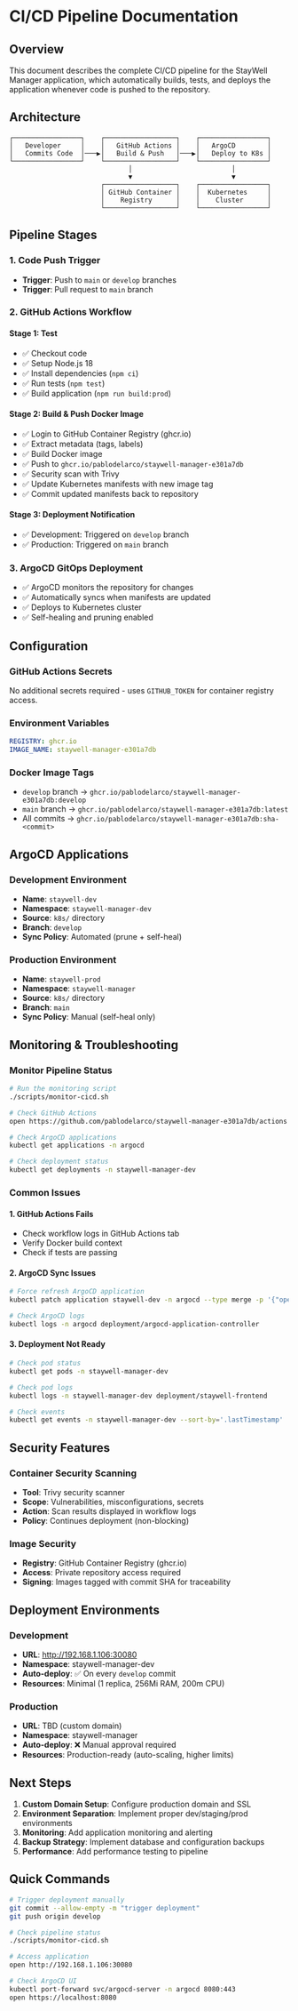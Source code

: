 # CI/CD Pipeline Documentation

## Overview

This document describes the complete CI/CD pipeline for the StayWell Manager application, which automatically builds, tests, and deploys the application whenever code is pushed to the repository.

## Architecture

```
┌─────────────────┐    ┌──────────────────┐    ┌─────────────────┐
│   Developer     │    │   GitHub Actions │    │   ArgoCD        │
│   Commits Code  │───▶│   Build & Push   │───▶│   Deploy to K8s │
└─────────────────┘    └──────────────────┘    └─────────────────┘
                              │                         │
                              ▼                         ▼
                       ┌──────────────────┐    ┌─────────────────┐
                       │ GitHub Container │    │  Kubernetes     │
                       │    Registry      │    │    Cluster      │
                       └──────────────────┘    └─────────────────┘
```

## Pipeline Stages

### 1. Code Push Trigger
- **Trigger**: Push to `main` or `develop` branches
- **Trigger**: Pull request to `main` branch

### 2. GitHub Actions Workflow

#### Stage 1: Test
- ✅ Checkout code
- ✅ Setup Node.js 18
- ✅ Install dependencies (`npm ci`)
- ✅ Run tests (`npm test`)
- ✅ Build application (`npm run build:prod`)

#### Stage 2: Build & Push Docker Image
- ✅ Login to GitHub Container Registry (ghcr.io)
- ✅ Extract metadata (tags, labels)
- ✅ Build Docker image
- ✅ Push to `ghcr.io/pablodelarco/staywell-manager-e301a7db`
- ✅ Security scan with Trivy
- ✅ Update Kubernetes manifests with new image tag
- ✅ Commit updated manifests back to repository

#### Stage 3: Deployment Notification
- ✅ Development: Triggered on `develop` branch
- ✅ Production: Triggered on `main` branch

### 3. ArgoCD GitOps Deployment
- ✅ ArgoCD monitors the repository for changes
- ✅ Automatically syncs when manifests are updated
- ✅ Deploys to Kubernetes cluster
- ✅ Self-healing and pruning enabled

## Configuration

### GitHub Actions Secrets
No additional secrets required - uses `GITHUB_TOKEN` for container registry access.

### Environment Variables
```yaml
REGISTRY: ghcr.io
IMAGE_NAME: staywell-manager-e301a7db
```

### Docker Image Tags
- `develop` branch → `ghcr.io/pablodelarco/staywell-manager-e301a7db:develop`
- `main` branch → `ghcr.io/pablodelarco/staywell-manager-e301a7db:latest`
- All commits → `ghcr.io/pablodelarco/staywell-manager-e301a7db:sha-<commit>`

## ArgoCD Applications

### Development Environment
- **Name**: `staywell-dev`
- **Namespace**: `staywell-manager-dev`
- **Source**: `k8s/` directory
- **Branch**: `develop`
- **Sync Policy**: Automated (prune + self-heal)

### Production Environment
- **Name**: `staywell-prod`
- **Namespace**: `staywell-manager`
- **Source**: `k8s/` directory
- **Branch**: `main`
- **Sync Policy**: Manual (self-heal only)

## Monitoring & Troubleshooting

### Monitor Pipeline Status
```bash
# Run the monitoring script
./scripts/monitor-cicd.sh

# Check GitHub Actions
open https://github.com/pablodelarco/staywell-manager-e301a7db/actions

# Check ArgoCD applications
kubectl get applications -n argocd

# Check deployment status
kubectl get deployments -n staywell-manager-dev
```

### Common Issues

#### 1. GitHub Actions Fails
- Check workflow logs in GitHub Actions tab
- Verify Docker build context
- Check if tests are passing

#### 2. ArgoCD Sync Issues
```bash
# Force refresh ArgoCD application
kubectl patch application staywell-dev -n argocd --type merge -p '{"operation":{"initiatedBy":{"username":"admin"},"sync":{"revision":"HEAD"}}}'

# Check ArgoCD logs
kubectl logs -n argocd deployment/argocd-application-controller
```

#### 3. Deployment Not Ready
```bash
# Check pod status
kubectl get pods -n staywell-manager-dev

# Check pod logs
kubectl logs -n staywell-manager-dev deployment/staywell-frontend

# Check events
kubectl get events -n staywell-manager-dev --sort-by='.lastTimestamp'
```

## Security Features

### Container Security Scanning
- **Tool**: Trivy security scanner
- **Scope**: Vulnerabilities, misconfigurations, secrets
- **Action**: Scan results displayed in workflow logs
- **Policy**: Continues deployment (non-blocking)

### Image Security
- **Registry**: GitHub Container Registry (ghcr.io)
- **Access**: Private repository access required
- **Signing**: Images tagged with commit SHA for traceability

## Deployment Environments

### Development
- **URL**: http://192.168.1.106:30080
- **Namespace**: staywell-manager-dev
- **Auto-deploy**: ✅ On every `develop` commit
- **Resources**: Minimal (1 replica, 256Mi RAM, 200m CPU)

### Production
- **URL**: TBD (custom domain)
- **Namespace**: staywell-manager
- **Auto-deploy**: ❌ Manual approval required
- **Resources**: Production-ready (auto-scaling, higher limits)

## Next Steps

1. **Custom Domain Setup**: Configure production domain and SSL
2. **Environment Separation**: Implement proper dev/staging/prod environments
3. **Monitoring**: Add application monitoring and alerting
4. **Backup Strategy**: Implement database and configuration backups
5. **Performance**: Add performance testing to pipeline

## Quick Commands

```bash
# Trigger deployment manually
git commit --allow-empty -m "trigger deployment"
git push origin develop

# Check pipeline status
./scripts/monitor-cicd.sh

# Access application
open http://192.168.1.106:30080

# Check ArgoCD UI
kubectl port-forward svc/argocd-server -n argocd 8080:443
open https://localhost:8080
```
